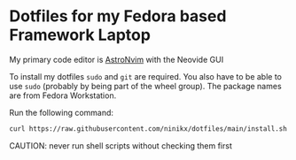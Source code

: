 # Dotfiles for my Fedora based Framework Laptop
My primary code editor is [AstroNvim](https://github.com/AstroNvim/AstroNvim) with the Neovide GUI

To install my dotfiles `sudo` and `git` are required. You also have to be able to use `sudo` (probably by being part of the wheel group).
The package names are from Fedora Workstation.

Run the following command:
```bash
curl https://raw.githubusercontent.com/ninikx/dotfiles/main/install.sh | sh
```

CAUTION: never run shell scripts without checking them first
